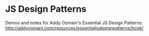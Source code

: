 # JS Design Patterns
Demos and notes for Addy Osmani's Essential JS Design Patterns: http://addyosmani.com/resources/essentialjsdesignpatterns/book/

